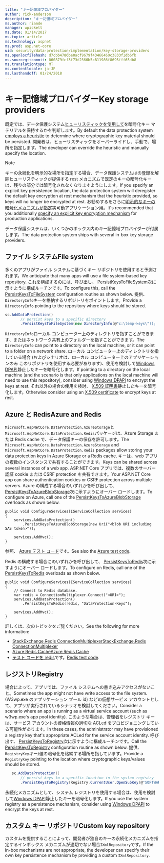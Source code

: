 ```yaml
---
title: "キー記憶域プロバイダー"
author: rick-anderson
description: "キー記憶域プロバイダー"
ms.author: riande
manager: wpickett
ms.date: 01/14/2017
ms.topic: article
ms.technology: aspnet
ms.prod: asp.net-core
uid: security/data-protection/implementation/key-storage-providers
ms.openlocfilehash: d7cbb4786be0acf9679f43466460c3833f1db6fb
ms.sourcegitcommit: 060879fcf3f73d2366b5c811986f8695fff65db8
ms.translationtype: MT
ms.contentlocale: ja-JP
ms.lasthandoff: 01/24/2018
---
```

# <a name="key-storage-providers"></a><span data-ttu-id="9a24c-103">キー記憶域プロバイダー</span><span class="sxs-lookup"><span data-stu-id="9a24c-103">Key storage providers</span></span>

<a name="data-protection-implementation-key-storage-providers"></a>

<span data-ttu-id="9a24c-104">既定では、データ保護システム[ヒューリスティックを使用して](xref:security/data-protection/configuration/default-settings)を暗号化キー マテリアルを保持するかを判断します。</span><span class="sxs-lookup"><span data-stu-id="9a24c-104">By default the data protection system [employs a heuristic](xref:security/data-protection/configuration/default-settings) to determine where cryptographic key material should be persisted.</span></span> <span data-ttu-id="9a24c-105">開発者は、ヒューリスティックをオーバーライドし、手動で、場所を指定します。</span><span class="sxs-lookup"><span data-stu-id="9a24c-105">The developer can override the heuristic and manually specify the location.</span></span>

> [!NOTE]
> <span data-ttu-id="9a24c-106">キーの永続化を明示的な場所を指定する場合、データ保護システムはの登録を解除ヒューリスティックが提供する rest メカニズムで既定のキーの暗号化キーは、残りの部分では暗号化されなくなりますようにします。</span><span class="sxs-lookup"><span data-stu-id="9a24c-106">If you specify an explicit key persistence location, the data protection system will deregister the default key encryption at rest mechanism that the heuristic provided, so keys will no longer be encrypted at rest.</span></span> <span data-ttu-id="9a24c-107">お勧めするをさらに[明示的なキーの暗号化メカニズムが指定](key-encryption-at-rest.md#data-protection-implementation-key-encryption-at-rest-providers)実可動アプリケーション用。</span><span class="sxs-lookup"><span data-stu-id="9a24c-107">It's recommended that you additionally [specify an explicit key encryption mechanism](key-encryption-at-rest.md#data-protection-implementation-key-encryption-at-rest-providers) for production applications.</span></span>

<span data-ttu-id="9a24c-108">データ保護システムは、いくつかのボックス内のキー記憶域プロバイダーが付属します。</span><span class="sxs-lookup"><span data-stu-id="9a24c-108">The data protection system ships with several in-box key storage providers.</span></span>

## <a name="file-system"></a><span data-ttu-id="9a24c-109">ファイル システム</span><span class="sxs-lookup"><span data-stu-id="9a24c-109">File system</span></span>

<span data-ttu-id="9a24c-110">多くのアプリがファイル システムに基づくキー リポジトリを使用すると予測されます。</span><span class="sxs-lookup"><span data-stu-id="9a24c-110">We anticipate that many apps will use a file system-based key repository.</span></span> <span data-ttu-id="9a24c-111">これを構成するのには、呼び出し、 [PersistKeysToFileSystem](https://github.com/aspnet/DataProtection/blob/rel/1.1.0/src/Microsoft.AspNetCore.DataProtection/DataProtectionBuilderExtensions.cs)次に示すように構成ルーチンです。</span><span class="sxs-lookup"><span data-stu-id="9a24c-111">To configure this, call the [PersistKeysToFileSystem](https://github.com/aspnet/DataProtection/blob/rel/1.1.0/src/Microsoft.AspNetCore.DataProtection/DataProtectionBuilderExtensions.cs) configuration routine as shown below.</span></span> <span data-ttu-id="9a24c-112">提供、`DirectoryInfo`キーを格納するリポジトリをポイントします。</span><span class="sxs-lookup"><span data-stu-id="9a24c-112">Provide a `DirectoryInfo` pointing to the repository where keys should be stored.</span></span>

```csharp
sc.AddDataProtection()
       // persist keys to a specific directory
       .PersistKeysToFileSystem(new DirectoryInfo(@"c:\temp-keys\"));
   ```

<span data-ttu-id="9a24c-113">`DirectoryInfo`ローカル コンピューター上のディレクトリを指すことができます、またはネットワーク共有上のフォルダーを指すことができます。</span><span class="sxs-lookup"><span data-stu-id="9a24c-113">The `DirectoryInfo` can point to a directory on the local machine, or it can point to a folder on a network share.</span></span> <span data-ttu-id="9a24c-114">ローカル コンピューター上のディレクトリを指している場合 (およびシナリオは、ローカル コンピューター上のアプリケーションのみ このリポジトリを使用する必要があります)、使用を検討して[Windows DPAPI](key-encryption-at-rest.md#data-protection-implementation-key-encryption-at-rest)静止したキーを暗号化します。</span><span class="sxs-lookup"><span data-stu-id="9a24c-114">If pointing to a directory on the local machine (and the scenario is that only applications on the local machine will need to use this repository), consider using [Windows DPAPI](key-encryption-at-rest.md#data-protection-implementation-key-encryption-at-rest) to encrypt the keys at rest.</span></span> <span data-ttu-id="9a24c-115">それ以外の場合の使用を検討、 [X.509 証明書](key-encryption-at-rest.md#data-protection-implementation-key-encryption-at-rest)静止したキーを暗号化します。</span><span class="sxs-lookup"><span data-stu-id="9a24c-115">Otherwise consider using an [X.509 certificate](key-encryption-at-rest.md#data-protection-implementation-key-encryption-at-rest) to encrypt keys at rest.</span></span>

## <a name="azure-and-redis"></a><span data-ttu-id="9a24c-116">Azure と Redis</span><span class="sxs-lookup"><span data-stu-id="9a24c-116">Azure and Redis</span></span>

<span data-ttu-id="9a24c-117">`Microsoft.AspNetCore.DataProtection.AzureStorage`と`Microsoft.AspNetCore.DataProtection.Redis`パッケージは、Azure Storage または Redis cache で、データ保護キーの保存を許可します。</span><span class="sxs-lookup"><span data-stu-id="9a24c-117">The `Microsoft.AspNetCore.DataProtection.AzureStorage` and `Microsoft.AspNetCore.DataProtection.Redis` packages allow storing your data protection keys in Azure Storage or a Redis cache.</span></span> <span data-ttu-id="9a24c-118">キーは、web アプリの複数のインスタンスで共有することができます。</span><span class="sxs-lookup"><span data-stu-id="9a24c-118">Keys can be shared across several instances of a web app.</span></span> <span data-ttu-id="9a24c-119">ASP.NET Core アプリでは、複数のサーバー認証 cookie または CSRF protection を共有できます。</span><span class="sxs-lookup"><span data-stu-id="9a24c-119">Your ASP.NET Core app can share authentication cookies or CSRF protection across multiple servers.</span></span> <span data-ttu-id="9a24c-120">Azure の構成する場合のいずれかを呼び出して、 [PersistKeysToAzureBlobStorage](https://github.com/aspnet/DataProtection/blob/rel/1.1.0/src/Microsoft.AspNetCore.DataProtection.AzureStorage/AzureDataProtectionBuilderExtensions.cs)次に示すようにオーバー ロードします。</span><span class="sxs-lookup"><span data-stu-id="9a24c-120">To configure on Azure, call one of the [PersistKeysToAzureBlobStorage](https://github.com/aspnet/DataProtection/blob/rel/1.1.0/src/Microsoft.AspNetCore.DataProtection.AzureStorage/AzureDataProtectionBuilderExtensions.cs) overloads as shown below.</span></span>

```
public void ConfigureServices(IServiceCollection services)
{
    services.AddDataProtection()
        .PersistKeysToAzureBlobStorage(new Uri("<blob URI including SAS token>"));

    services.AddMvc();
}
```

<span data-ttu-id="9a24c-121">参照、 [Azure テスト コード](https://github.com/aspnet/DataProtection/blob/rel/1.1.0/samples/AzureBlob/Program.cs)です。</span><span class="sxs-lookup"><span data-stu-id="9a24c-121">See also the [Azure test code](https://github.com/aspnet/DataProtection/blob/rel/1.1.0/samples/AzureBlob/Program.cs).</span></span>

<span data-ttu-id="9a24c-122">Redis の構成する場合にのいずれかを呼び出して、 [PersistKeysToRedis](https://github.com/aspnet/DataProtection/blob/rel/1.1.0/src/Microsoft.AspNetCore.DataProtection.Redis/RedisDataProtectionBuilderExtensions.cs)次に示すようにオーバー ロードします。</span><span class="sxs-lookup"><span data-stu-id="9a24c-122">To configure on Redis, call one of the [PersistKeysToRedis](https://github.com/aspnet/DataProtection/blob/rel/1.1.0/src/Microsoft.AspNetCore.DataProtection.Redis/RedisDataProtectionBuilderExtensions.cs) overloads as shown below.</span></span>

```
public void ConfigureServices(IServiceCollection services)
{
    // Connect to Redis database.
    var redis = ConnectionMultiplexer.Connect("<URI>");
    services.AddDataProtection()
        .PersistKeysToRedis(redis, "DataProtection-Keys");

    services.AddMvc();
}
```

<span data-ttu-id="9a24c-123">詳しくは、次のトピックをご覧ください。</span><span class="sxs-lookup"><span data-stu-id="9a24c-123">See the following for more information:</span></span>

- [<span data-ttu-id="9a24c-124">StackExchange.Redis ConnectionMultiplexer</span><span class="sxs-lookup"><span data-stu-id="9a24c-124">StackExchange.Redis ConnectionMultiplexer</span></span>](https://github.com/StackExchange/StackExchange.Redis/blob/master/docs/Basics.md)
- [<span data-ttu-id="9a24c-125">Azure Redis Cache</span><span class="sxs-lookup"><span data-stu-id="9a24c-125">Azure Redis Cache</span></span>](https://docs.microsoft.com/azure/redis-cache/cache-dotnet-how-to-use-azure-redis-cache#connect-to-the-cache)
- <span data-ttu-id="9a24c-126">[テスト コードを redis](https://github.com/aspnet/DataProtection/blob/rel/1.1.0/samples/Redis/Program.cs)です。</span><span class="sxs-lookup"><span data-stu-id="9a24c-126">[Redis test code](https://github.com/aspnet/DataProtection/blob/rel/1.1.0/samples/Redis/Program.cs).</span></span>

## <a name="registry"></a><span data-ttu-id="9a24c-127">レジストリ</span><span class="sxs-lookup"><span data-stu-id="9a24c-127">Registry</span></span>

<span data-ttu-id="9a24c-128">場合によって、アプリでは、ファイル システムへの書き込みアクセスがないこと。</span><span class="sxs-lookup"><span data-stu-id="9a24c-128">Sometimes the app might not have write access to the file system.</span></span> <span data-ttu-id="9a24c-129">(W3wp.exe のアプリケーション プール id) などの仮想サービス アカウントとして、アプリが実行されているシナリオを検討してください。</span><span class="sxs-lookup"><span data-stu-id="9a24c-129">Consider a scenario where an app is running as a virtual service account (such as w3wp.exe's app pool identity).</span></span> <span data-ttu-id="9a24c-130">このような場合は、管理者をレジストリ キーは、サービス アカウントの資格情報の適切な ACLed をプロビジョニングしている可能性があります。</span><span class="sxs-lookup"><span data-stu-id="9a24c-130">In these cases, the administrator may have provisioned a registry key that's appropriate ACLed for the service account identity.</span></span> <span data-ttu-id="9a24c-131">呼び出す、 [PersistKeysToRegistry](https://github.com/aspnet/DataProtection/blob/rel/1.1.0/src/Microsoft.AspNetCore.DataProtection/DataProtectionBuilderExtensions.cs)次に示すように構成ルーチンです。</span><span class="sxs-lookup"><span data-stu-id="9a24c-131">Call the [PersistKeysToRegistry](https://github.com/aspnet/DataProtection/blob/rel/1.1.0/src/Microsoft.AspNetCore.DataProtection/DataProtectionBuilderExtensions.cs) configuration routine as shown below.</span></span> <span data-ttu-id="9a24c-132">提供、`RegistryKey`キー/値の暗号化を格納する場所を指しています。</span><span class="sxs-lookup"><span data-stu-id="9a24c-132">Provide a `RegistryKey` pointing to the location where cryptographic keys/values should be stored.</span></span>

```csharp
   sc.AddDataProtection()
       // persist keys to a specific location in the system registry
       .PersistKeysToRegistry(Registry.CurrentUser.OpenSubKey(@"SOFTWARE\Sample\keys"));
   ```

<span data-ttu-id="9a24c-133">永続化メカニズムとして、システム レジストリを使用する場合は、使用を検討して[Windows DPAPI](key-encryption-at-rest.md#data-protection-implementation-key-encryption-at-rest)静止したキーを暗号化します。</span><span class="sxs-lookup"><span data-stu-id="9a24c-133">If you use the system registry as a persistence mechanism, consider using [Windows DPAPI](key-encryption-at-rest.md#data-protection-implementation-key-encryption-at-rest) to encrypt the keys at rest.</span></span>

## <a name="custom-key-repository"></a><span data-ttu-id="9a24c-134">カスタム キー リポジトリ</span><span class="sxs-lookup"><span data-stu-id="9a24c-134">Custom key repository</span></span>

<span data-ttu-id="9a24c-135">カスタムを提供することによって、開発者が独自のキーの永続化メカニズムを指定するインボックス メカニズムが適切でない場合`IXmlRepository`です。</span><span class="sxs-lookup"><span data-stu-id="9a24c-135">If the in-box mechanisms are not appropriate, the developer can specify their own key persistence mechanism by providing a custom `IXmlRepository`.</span></span>
